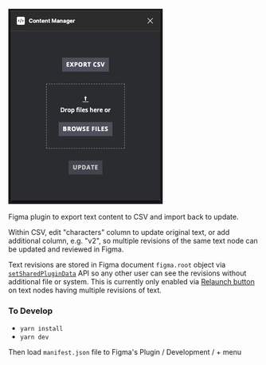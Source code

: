 ![Plugin screenshot](docs/images/Plugin-screenshot.png)

Figma plugin to export text content to CSV and import back to update.

Within CSV, edit "characters" column to update original text, or add additional column, e.g. "v2", so multiple revisions of the same text node can be updated and reviewed in Figma.

Text revisions are stored in Figma document `figma.root` object via [`setSharedPluginData`](https://www.figma.com/plugin-docs/api/properties/nodes-setsharedplugindata/) API so any other user can see the revisions without additional file or system. This is currently only enabled via [Relaunch button](https://www.figma.com/plugin-docs/manifest/#relaunchbuttons) on text nodes having multiple revisions of text.

### To Develop

- `yarn install`
- `yarn dev`

Then load `manifest.json` file to Figma's Plugin / Development / + menu
